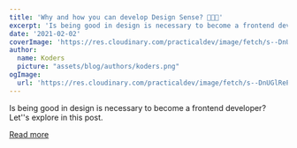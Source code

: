 ```yaml
---
title: 'Why and how you can develop Design Sense? 👩🏽‍🎨'
excerpt: 'Is being good in design is necessary to become a frontend developer? Let''s explore in this post.'
date: '2021-02-02'
coverImage: 'https://res.cloudinary.com/practicaldev/image/fetch/s--DnUGlReP--/c_imagga_scale,f_auto,fl_progressive,h_420,q_auto,w_1000/https://community.codenewbie.org/remoteimages/i/443n5e9bjpjrcfym8h41.png'
author:
  name: Koders
  picture: "assets/blog/authors/koders.png"
ogImage:
  url: 'https://res.cloudinary.com/practicaldev/image/fetch/s--DnUGlReP--/c_imagga_scale,f_auto,fl_progressive,h_420,q_auto,w_1000/https://community.codenewbie.org/remoteimages/i/443n5e9bjpjrcfym8h41.png'
---
```


Is being good in design is necessary to become a frontend developer? Let''s explore in this post.

[Read more](https://dev.to/xenoxdev/why-and-how-you-can-develop-design-sense-57m9)
